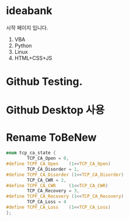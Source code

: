 # ideabank
시작 페이지 입니다. 
1. VBA
2. Python
3. Linux
4. HTML+CSS+JS

# Github Testing. 
# Github Desktop 사용 
# Rename ToBeNew

```c
enum tcp_ca_state {
        TCP_CA_Open = 0,
#define TCPF_CA_Open    (1<<TCP_CA_Open)
        TCP_CA_Disorder = 1,
#define TCPF_CA_Disorder (1<<TCP_CA_Disorder)
        TCP_CA_CWR = 2,
#define TCPF_CA_CWR     (1<<TCP_CA_CWR)
        TCP_CA_Recovery = 3,
#define TCPF_CA_Recovery (1<<TCP_CA_Recovery)
        TCP_CA_Loss = 4
#define TCPF_CA_Loss    (1<<TCP_CA_Loss)
};
```
